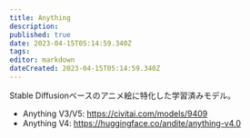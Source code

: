 ```yaml
---
title: Anything
description: 
published: true
date: 2023-04-15T05:14:59.340Z
tags: 
editor: markdown
dateCreated: 2023-04-15T05:14:59.340Z
---
```


Stable Diffusionベースのアニメ絵に特化した学習済みモデル。

- Anything V3/V5: <https://civitai.com/models/9409>
- Anything V4: <https://huggingface.co/andite/anything-v4.0>
